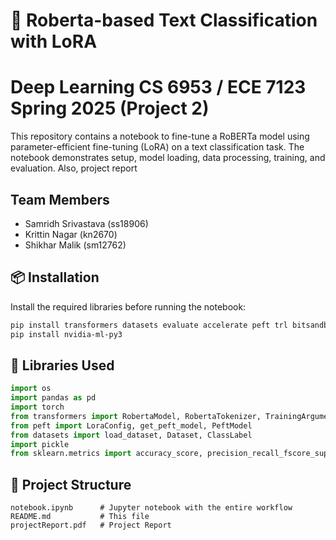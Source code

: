 # 🧠 Roberta-based Text Classification with LoRA
# Deep Learning CS 6953 / ECE 7123 Spring 2025 (Project 2)

This repository contains a notebook to fine-tune a RoBERTa model using parameter-efficient fine-tuning (LoRA) on a text classification task. The notebook demonstrates setup, model loading, data processing, training, and evaluation.
Also, project report

## Team Members
- Samridh Srivastava (ss18906)
- Krittin Nagar (kn2670)
- Shikhar Malik (sm12762)

## 📦 Installation

Install the required libraries before running the notebook:

```bash
pip install transformers datasets evaluate accelerate peft trl bitsandbytes
pip install nvidia-ml-py3
```

## 🧪 Libraries Used

```python
import os
import pandas as pd
import torch
from transformers import RobertaModel, RobertaTokenizer, TrainingArguments, Trainer, DataCollatorWithPadding, RobertaForSequenceClassification
from peft import LoraConfig, get_peft_model, PeftModel
from datasets import load_dataset, Dataset, ClassLabel
import pickle
from sklearn.metrics import accuracy_score, precision_recall_fscore_support
```

## 📁 Project Structure

```
notebook.ipynb      # Jupyter notebook with the entire workflow
README.md           # This file
projectReport.pdf   # Project Report
```
